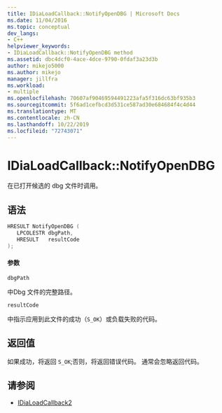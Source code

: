 ```yaml
---
title: IDiaLoadCallback::NotifyOpenDBG | Microsoft Docs
ms.date: 11/04/2016
ms.topic: conceptual
dev_langs:
- C++
helpviewer_keywords:
- IDiaLoadCallback::NotifyOpenDBG method
ms.assetid: dbc4dcf0-4ace-4dce-9790-0fdaf3a23d3b
author: mikejo5000
ms.author: mikejo
manager: jillfra
ms.workload:
- multiple
ms.openlocfilehash: 70607af90469594491223afa5f316dc63bf935b3
ms.sourcegitcommit: 5f6ad1cefbcd3d531ce587ad30e684684f4c4d44
ms.translationtype: MT
ms.contentlocale: zh-CN
ms.lasthandoff: 10/22/2019
ms.locfileid: "72743071"
---
```

# <a name="idialoadcallbacknotifyopendbg"></a>IDiaLoadCallback::NotifyOpenDBG
在已打开候选的 dbg 文件时调用。

## <a name="syntax"></a>语法

```C++
HRESULT NotifyOpenDBG ( 
   LPCOLESTR dbgPath,
   HRESULT   resultCode
);
```

#### <a name="parameters"></a>参数
 `dbgPath`

中Dbg 文件的完整路径。

 `resultCode`

中指示应用到此文件的成功（`S_OK`）或负载失败的代码。

## <a name="return-value"></a>返回值
 如果成功，将返回 `S_OK`;否则，将返回错误代码。 通常会忽略返回代码。

## <a name="see-also"></a>请参阅
- [IDiaLoadCallback2](../../debugger/debug-interface-access/idialoadcallback2.md)